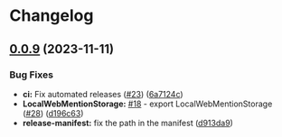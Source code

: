 # Changelog

## [0.0.9](https://github.com/vandie/webmention-handler/compare/webmention-handler-v0.0.8...webmention-handler-v0.0.9) (2023-11-11)


### Bug Fixes

* **ci:** Fix automated releases ([#23](https://github.com/vandie/webmention-handler/issues/23)) ([6a7124c](https://github.com/vandie/webmention-handler/commit/6a7124cf4f841b000dabd116a26fc89e7cb5d4d6))
* **LocalWebMentionStorage:** [#18](https://github.com/vandie/webmention-handler/issues/18) - export LocalWebMentionStorage ([#28](https://github.com/vandie/webmention-handler/issues/28)) ([d196c63](https://github.com/vandie/webmention-handler/commit/d196c631aff3a8b83779cf4dd88bc6a764e216d3))
* **release-manifest:** fix the path in the manifest ([d913da9](https://github.com/vandie/webmention-handler/commit/d913da9e4be7338697caf06771c0ae3c4b27392d))

